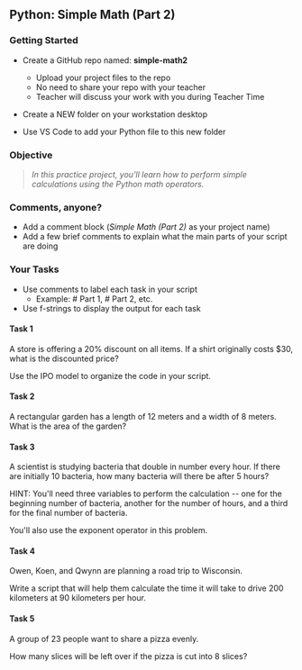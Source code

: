## Python: Simple Math (Part 2)

### Getting Started

- Create a GitHub repo named: **simple-math2**
    - Upload your project files to the repo
    - No need to share your repo with your teacher
    - Teacher will discuss your work with you during Teacher  Time

- Create a NEW folder on your workstation desktop
- Use VS Code to add your Python file to this new folder



### Objective

> *In this practice project, you'll learn how to perform simple calculations using the Python math operators.*


### Comments, anyone?

- Add a comment block (*Simple Math (Part 2)* as your project name)
- Add a few brief comments to explain what the main parts of your script are doing

### Your Tasks

- Use comments to label each task in your script
  - Example: # Part 1, # Part 2, etc.
- Use f-strings to display the output for each task

#### Task 1

A store is offering a 20% discount on all items. If a shirt originally costs $30, what is the discounted price?

Use the IPO model to organize the code in your script.

#### Task 2

A rectangular garden has a length of 12 meters and a width of 8 meters. What is the area of the garden?

#### Task 3

A scientist is studying bacteria that double in number every hour. If there are initially 10 bacteria, how many bacteria will there be after 5 hours?

HINT: You'll need three variables to perform the calculation -- one for the beginning number of bacteria, another for the number of hours, and a third for the final number of bacteria.

You'll also use the exponent operator in this problem.

#### Task 4

Owen, Koen, and Qwynn are planning a road trip to Wisconsin.  

Write a script that will help them calculate the time it will take to drive 200 kilometers at 90 kilometers per hour.

#### Task 5

A group of 23 people want to share a pizza evenly. 

How many slices will be left over if the pizza is cut into 8 slices?
